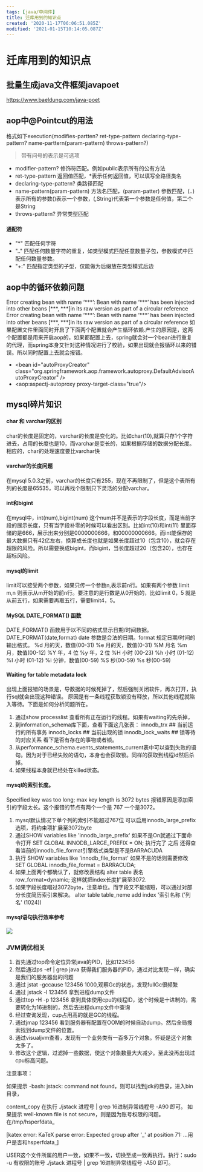 ```yaml
---
tags: [java/中间件]
title: 迁库用到的知识点
created: '2020-11-17T06:06:51.085Z'
modified: '2021-01-15T10:14:05.087Z'
---
```


# 迁库用到的知识点

## 批量生成java文件框架javapoet
https://www.baeldung.com/java-poet

## aop中@Pointcut的用法
格式如下execution(modifies-partten? ret-type-pattern declaring-type-pattern? name-parttern(param-pattern) throws-pattern?)
>带有问号的表示是可选项
- modifier-pattern? 修饰符匹配。例如public表示所有的公有方法
- ret-type-pattern 返回值匹配，*表示任何返回值，可以填写全路径类名
- declaring-type-pattern? 类路径匹配
- name-pattern(param-pattern) 方法名匹配，(param-patter) 参数匹配，(..)表示所有的参数()表示一个参数，(,String)代表第一个参数是任何值，第二个是String
- throws-pattern? 异常类型匹配
#### 通配符
- "*" 匹配任何字符
- ".." 匹配任何数量字符的重复，如类型模式匹配任意数量子包，参数模式中匹配任何数量参数。
- "+:" 匹配指定类型的子型，仅能做为后缀放在类型模式后边

## aop中的循环依赖问题
 Error creating bean with name ‘\*\*\*’: Bean with name ‘\*\*\*’ has been injected into other beans [\*\*\*, \*\*\*]in its raw version as part of a circular reference Error creating bean with name ‘\*\*\*’: Bean with name ‘***’ has been injected into other beans [\*\*\*, ***]in its raw version as part of a circular reference
如果配置文件里面同时开启了下面两个配置就会产生循环依赖.产生的原因是，这两个配置都是用来开启aop的，如果都配置上去，spring就会对一个bean进行重复的代理，而spring本身又针对这种情况进行了校验，如果出现就会报循环以来的错误。所以同时配置上去就会报错。
- \<bean id="autoProxyCreator"
		class="org.springframework.aop.framework.autoproxy.DefaultAdvisorAutoProxyCreator" />
- <aop:aspectj-autoproxy proxy-target-class="true"/>

## mysql碎片知识
#### char 和 varchar的区别
char的长度是固定的，varchar的长度是变化的。比如char(10),就算只存1个字符进去，占用的长度也是10，而varchar是变长的，如果根据存储的数据分配长度。相应的，char的处理速度要比varchar快

#### varchar的长度问题
在mysql 5.0.3之前，varchar的长度只有255，现在不再限制了，但是这个表所有列的长度是65535，可以再找个限制只下灵活的分配varchar。

#### int和bigint
在mysql中，int(num),bigint(num) 这个num并不是表示的字段长度，而是当前字段的展示长度，只有当字段补零的时候可以看出区别。比如int(10)和int(11) 里面存储的是666，展示出来分别是0000000666，和00000000666。而int能保存的最大数据只有42亿左右，换算成长度也就是如果长度超过10（包含10），就会存在超限的风险。所以需要换成bigint，而bigint，当长度超过20（包含20），也存在超标风险。

#### mysql的limit
limit可以接受两个参数，如果只传一个参数n,表示前n行。如果有两个参数 limit m,n 则表示从m开始的前n行。要注意的是行数是从0开始的，比如limit 0，5 就是从前五行，如果需要再取五行，需要limit4，5。

#### MySQL DATE_FORMAT() 函数
DATE_FORMAT() 函数用于以不同的格式显示日期/时间数据。
DATE_FORMAT(date,format)
date 参数是合法的日期。format 规定日期/时间的输出格式。
%d	月的天，数值(00-31)
%e	月的天，数值(0-31)
%M	月名
%m	月，数值(00-12)
%Y	年，4 位
%y	年，2 位
%H	小时 (00-23)
%h	小时 (01-12)
%I	小时 (01-12)
%i	分钟，数值(00-59)
%S	秒(00-59)
%s	秒(00-59)

#### Waiting for table metadata lock
出现上面报错的场景是，导数据的时候死掉了，然后强制关闭软件，再次打开，执行sql就会出现这种错误。
原因是有一条线程获取锁没有释放，所以其他线程就陷入等待。下面是如何分析问题所在。
1. 通过show processlist 查看所有正在运行的线程。如果有waiting的先杀掉，
2. 到information_schema库下面，查看下面这几张表： 
innodb_trx ## 当前运行的所有事务 
innodb_locks ## 当前出现的锁 
innodb_lock_waits ## 锁等待的对应关系
看下是否有存在的事物或者锁。
3. 从performance_schema.events_statements_current表中可以查到失败的语句。因为对于已经失败的语句，本身也会获取锁。同样的获取到线程id然后杀掉。
4. 如果线程本身就已经处在killed状态。


#### mysql的索引长度。
Specified key was too long; max key length is 3072 bytes 
报错原因是添加索引的字段太长。这个报错的节点有两个一个是 767  一个是3072。
1. mysql默认情况下单个列的索引不能超过767位
   可以启用innodb_large_prefix选项，将约束项扩展至3072byte
2. 通过SHOW variables like 'innodb_large_prefix'
   如果不是On就通过下面命令打开
   SET GLOBAL INNODB_LARGE_PREFIX = ON;
   执行完了 之后 还得查看当前的innodb_file_format引擎格式类型是不是BARRACUDA
3. 执行 SHOW variables like 'innodb_file_format'
   如果不是的话则需要修改 SET GLOBAL innodb_file_format = BARRACUDA;
4. 如果上面两个都确认了，就修改表结构
   alter table 表名 row_format=dynamic;
   这样就把index长度扩展至3072.
5. 如果字段长度唱过3072byte，注意单位。而字段又不能缩短，可以通过对部分长度简历索引来解决。
   alter table table_neme add index '索引名称 ('列名' (1024))

#### mysql语句执行效率参考
![](@attachment/Clipboard_2020-09-07-11-28-30.png)


### JVM调优相关

1. 首先通过top命令定位异常java的PID，比如123456
2. 然后通过ps -ef | grep java 获得我们服务器的PID，通过对比发现一样，确实是我们的服务器出的问题
3. 通过 jstat -gccause 123456 1000,观察Gc的状态，发现fullGc很频繁
4. 通过 jstack -l 123456 拿到进程dump文件
5. 通过top -H -p 123456 拿到具体使用cpu的线程ID，这个时候是十进制的，需要转化为16进制的，然后去进程dump文件中查询
6. 经过查询发现，cup占用高的就是GC的线程。
7. 通过jmap 123456 看到服务器有配置在OOM的时候自动dump。然后全局搜索找到dump文件的位置。
8. 通过visualjvm查看，发现有一个业务类有一百多万个对象。怀疑是这个对象太多了。
9. 修改这个逻辑，过滤掉一些数据，使这个对象数量大大减少。至此没再出现过cpu标高问题。


注意事项：

如果提示 -bash: jstack: command not found，则可以找到jdk的目录，进入bin目录，

content_copy
    在执行 ./jstack 进程号 | grep 16进制异常线程号 -A90 即可。
如果提示 well-known file is not secure，则是因为账号权限的问题。在/tmp/hsperfdata_

[katex error: KaTeX parse error: Expected group after '_' at position 71: …用户是否和hsperfdata_̲]

USER这个文件所属的用户一致，如果不一致，切换至成一致再执行。执行：sudo -u 有权限的账号 ./jstack 进程号 | grep 16进制异常线程号 -A50 即可。
